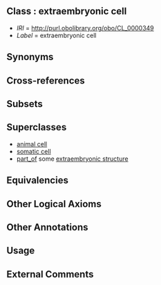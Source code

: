 
## Class : extraembryonic cell

 * *IRI* = http://purl.obolibrary.org/obo/CL_0000349
 * *Label* = extraembryonic cell

## Synonyms


## Cross-references


## Subsets


## Superclasses

 * [animal cell](../../CL/48/CL_0000548.md)
 * [somatic cell](../../CL/71/CL_0002371.md)
 * [part_of](../../BFO/50/BFO_0000050.md) some [extraembryonic structure](../../UBERON/78/UBERON_0000478.md)

## Equivalencies


## Other Logical Axioms


## Other Annotations


## Usage


## External Comments

